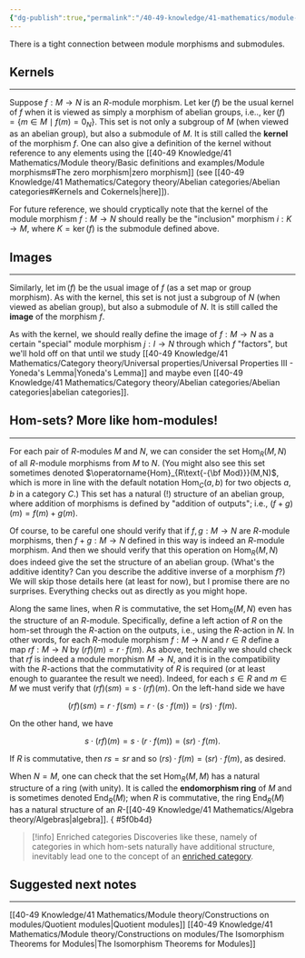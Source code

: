 ```yaml
---
{"dg-publish":true,"permalink":"/40-49-knowledge/41-mathematics/module-theory/basic-definitions-and-examples/module-morphisms-and-submodules/","tags":["module_theory"],"updated":"2025-09-25T14:23:24-07:00"}
---
```


There is a tight connection between module morphisms and submodules.

## Kernels
---

Suppose $f:M\to N$ is an $R$-module morphism. Let $\operatorname{ker}(f)$ be the usual kernel of $f$ when it is viewed as simply a morphism of abelian groups, i.e.., $\operatorname{ker}(f)=\{m\in M\mid f(m)=0_N\}$. This set is not only a subgroup of $M$ (when viewed as an abelian group), but also a submodule of $M$. It is still called the **kernel** of the morphism $f$. One can also give a definition of the kernel without reference to any elements using the [[40-49 Knowledge/41 Mathematics/Module theory/Basic definitions and examples/Module morphisms#The zero morphism\|zero morphism]] (see [[40-49 Knowledge/41 Mathematics/Category theory/Abelian categories/Abelian categories#Kernels and Cokernels\|here]]).

For future reference, we should cryptically note that the kernel of the module morphism $f:M\to N$ should really be the "inclusion" morphism $i:K\to M$, where $K=\ker(f)$ is the submodule defined above.

## Images
---

Similarly, let $\operatorname{im}(f)$ be the usual image of $f$ (as a set map or group morphism). As with the kernel, this set is not just a subgroup of $N$ (when viewed as abelian group), but also a submodule of $N$. It is still called the **image** of the morphism $f$.

As with the kernel, we should really define the image of $f:M\to N$ as a certain "special" module morphism $j:I\to N$ through which $f$ "factors", but we'll hold off on that until we study [[40-49 Knowledge/41 Mathematics/Category theory/Universal properties/Universal Properties III - Yoneda's Lemma\|Yoneda's Lemma]] and maybe even [[40-49 Knowledge/41 Mathematics/Category theory/Abelian categories/Abelian categories\|abelian categories]].

## Hom-sets? More like hom-modules!
---

For each pair of $R$-modules $M$ and $N$, we can consider the set $\operatorname{Hom}_R(M,N)$ of all $R$-module morphisms from $M$ to $N$. (You might also see this set sometimes denoted $\operatorname{Hom}_{R\text{-{\bf Mod}}}(M,N)$, which is more in line with the default notation $\operatorname{Hom}_C(a,b)$ for two objects $a, b$ in a category $C$.) This set has a natural (!) structure of an abelian group, where addition of morphisms is defined by "addition of outputs"; i.e., $(f+g)(m)=f(m)+g(m)$.

Of course, to be careful one should verify that if $f,g:M\to N$ are $R$-module morphisms, then $f+g:M\to N$ defined in this way is indeed an $R$-module morphism. And then we should verify that this operation on $\operatorname{Hom}_R(M,N)$ does indeed give the set the structure of an abelian group. (What's the additive identity? Can you describe the additive inverse of a morphism $f$?) We will skip those details here (at least for now), but I promise there are no surprises. Everything checks out as directly as you might hope.

Along the same lines, when $R$ is commutative, the set $\operatorname{Hom}_R(M,N)$ even has the structure of an $R$-module. Specifically, define a left action of $R$ on the hom-set through the $R$-action on the outputs, i.e., using the $R$-action in $N$. In other words, for each $R$-module morphism $f:M\to N$ and $r\in R$ define a map $rf:M\to N$ by $(rf)(m)=r\cdot f(m)$. As above, technically we should check that $rf$ is indeed a module morphism $M\to N$, and it is in the compatibility with the $R$-actions that the commutativity of $R$ is required (or at least enough to guarantee the result we need). Indeed, for each $s\in R$ and $m\in M$ we must verify that $(rf)(sm)=s\cdot (rf)(m)$. On the left-hand side we have

$$(rf)(sm) = r\cdot f(sm) = r\cdot (s\cdot f(m)) = (rs)\cdot f(m).$$

On the other hand, we have

$$s\cdot (rf)(m) = s\cdot (r\cdot f(m)) = (sr)\cdot f(m).$$

If $R$ is commutative, then $rs=sr$ and so $(rs)\cdot f(m)=(sr)\cdot f(m)$, as desired.

When $N=M$, one can check that the set $\operatorname{Hom}_R(M,M)$ has a natural structure of a ring (with unity). It is called the **endomorphism ring** of $M$ and is sometimes denoted $\operatorname{End}_R(M)$; when $R$ is commutative, the ring $\operatorname{End}_R(M)$ has a natural structure of an $R$-[[40-49 Knowledge/41 Mathematics/Algebra theory/Algebras\|algebra]].
{ #5f0b4d}


> [!info] Enriched categories
> Discoveries like these, namely of categories in which hom-sets naturally have additional structure, inevitably lead one to the concept of an [enriched category](https://en.wikipedia.org/wiki/Enriched_category).

## Suggested next notes
---

[[40-49 Knowledge/41 Mathematics/Module theory/Constructions on modules/Quotient modules\|Quotient modules]]
[[40-49 Knowledge/41 Mathematics/Module theory/Constructions on modules/The Isomorphism Theorems for Modules\|The Isomorphism Theorems for Modules]]